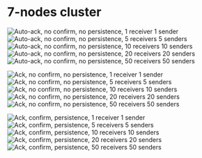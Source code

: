 
7-nodes cluster
===============

![Auto-ack, no confirm, no persistence, 1 receiver 1 sender](./7-nodes/autoack-01.png)
![Auto-ack, no confirm, no persistence, 5 receivers 5 senders](./7-nodes/autoack-05.png)
![Auto-ack, no confirm, no persistence, 10 receivers 10 senders](./7-nodes/autoack-10.png)
![Auto-ack, no confirm, no persistence, 20 receivers 20 senders](./7-nodes/autoack-20.png)
![Auto-ack, no confirm, no persistence, 50 receivers 50 senders](./7-nodes/autoack-50.png)

![Ack, no confirm, no persistence, 1 receiver 1 sender](./7-nodes/ack-01.png)
![Ack, no confirm, no persistence, 5 receivers 5 senders](./7-nodes/ack-05.png)
![Ack, no confirm, no persistence, 10 receivers 10 senders](./7-nodes/ack-10.png)
![Ack, no confirm, no persistence, 20 receivers 20 senders](./7-nodes/ack-20.png)
![Ack, no confirm, no persistence, 50 receivers 50 senders](./7-nodes/ack-50.png)

![Ack, confirm, persistence, 1 receiver 1 sender](./7-nodes/ack-confirm-persistent-01.png)
![Ack, confirm, persistence, 5 receivers 5 senders](./7-nodes/ack-confirm-persistent-05.png)
![Ack, confirm, persistence, 10 receivers 10 senders](./7-nodes/ack-confirm-persistent-10.png)
![Ack, confirm, persistence, 20 receivers 20 senders](./7-nodes/ack-confirm-persistent-20.png)
![Ack, confirm, persistence, 50 receivers 50 senders](./7-nodes/ack-confirm-persistent-50.png)

